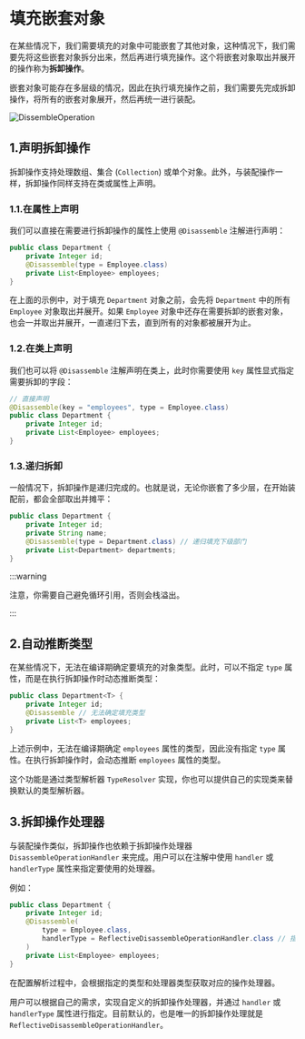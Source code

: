 # 填充嵌套对象

在某些情况下，我们需要填充的对象中可能嵌套了其他对象，这种情况下，我们需要先将这些嵌套对象拆分出来，然后再进行填充操作。这个将嵌套对象取出并展开的操作称为**拆卸操作**。

嵌套对象可能存在多层级的情况，因此在执行填充操作之前，我们需要先完成拆卸操作，将所有的嵌套对象展开，然后再统一进行装配。

![DissembleOperation](https://img.xiajibagao.top/image-20230220182831112.png)

## 1.声明拆卸操作

拆卸操作支持处理数组、集合 (`Collection`) 或单个对象。此外，与装配操作一样，拆卸操作同样支持在类或属性上声明。

### 1.1.在属性上声明

我们可以直接在需要进行拆卸操作的属性上使用 `@Disassemble` 注解进行声明：

```java
public class Department {
    private Integer id;
    @Disassemble(type = Employee.class)
    private List<Employee> employees;
}
```

在上面的示例中，对于填充 `Department` 对象之前，会先将 `Department` 中的所有 `Employee` 对象取出并展开。如果 `Employee` 对象中还存在需要拆卸的嵌套对象，也会一并取出并展开，一直递归下去，直到所有的对象都被展开为止。

### 1.2.在类上声明

我们也可以将 `@Disassemble` 注解声明在类上，此时你需要使用 `key` 属性显式指定需要拆卸的字段：

```java
// 直接声明
@Disassemble(key = "employees", type = Employee.class)
public class Department {
    private Integer id;
    private List<Employee> employees;
}
```

### 1.3.递归拆卸

一般情况下，拆卸操作是递归完成的。也就是说，无论你嵌套了多少层，在开始装配前，都会全部取出并摊平：

~~~java
public class Department {
    private Integer id;
    private String name;
    @Disassemble(type = Department.class) // 递归填充下级部门
    private List<Department> departments;
}
~~~

:::warning

注意，你需要自己避免循环引用，否则会栈溢出。

:::

## 2.自动推断类型

在某些情况下，无法在编译期确定要填充的对象类型。此时，可以不指定 `type` 属性，而是在执行拆卸操作时动态推断类型：

```java
public class Department<T> {
    private Integer id;
    @Disassemble // 无法确定填充类型
    private List<T> employees;
}
```

上述示例中，无法在编译期确定 `employees` 属性的类型，因此没有指定 `type` 属性。在执行拆卸操作时，会动态推断 `employees` 属性的类型。

这个功能是通过类型解析器 `TypeResolver` 实现，你也可以提供自己的实现类来替换默认的类型解析器。

## 3.拆卸操作处理器

与装配操作类似，拆卸操作也依赖于拆卸操作处理器 `DisassembleOperationHandler` 来完成。用户可以在注解中使用 `handler` 或 `handlerType` 属性来指定要使用的处理器。

例如：

```java
public class Department {
    private Integer id;
    @Disassemble(
        type = Employee.class,
        handlerType = ReflectiveDisassembleOperationHandler.class // 指定操作处理器
    )
    private List<Employee> employees;
}
```

在配置解析过程中，会根据指定的类型和处理器类型获取对应的操作处理器。

用户可以根据自己的需求，实现自定义的拆卸操作处理器，并通过 `handler` 或 `handlerType` 属性进行指定。目前默认的，也是唯一的拆卸操作处理就是 `ReflectiveDisassembleOperationHandler`。
